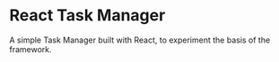 # React Task Manager

A simple Task Manager built with React, to experiment the basis of the framework.
